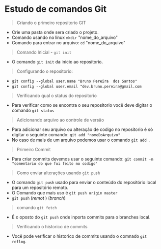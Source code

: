 # Estudo de comandos Git

> Criando o primeiro repositorio GIT
- Crie uma pasta onde sera criado o projeto.
- Comando usando no linux `mkdir` "nome_do_arquivo"
- Comando para entrar no arquivo: `cd` "nome_do_arquivo"
> Comando Inicial - `git init` 
- O comando `git init` da inicio ao repositorio.
> Configurando o repositorio:
- `git config --global user.name "Bruno Pereira  dos Santos"`
- `git config --global user.email "dev.bruno.pereira@gmail.com`
> Verificando qual o status  do repositorio
- Para verificar como se encontra o seu repositorio você deve digitar o comando `git status`
> Adicionando arquivo ao controle de versão
- Para adicionar seu arquivo ou alteração de codigo no repositorio é só digitar o seguinte comando: `git add "nomeDoArquivo"`
- No caso de mais de um arquivo podemos usar o comando `git add .`
> Primeiro Commit
- Para criar commits devemos usar o seguinte comando: `git commit -m "comentario do que foi feito no codigo"`
> Como enviar alterações usando `git push`
- O comando `git push` usado para enviar o conteúdo do repositório local para um repositório remoto.    
- O Comando que mais uso é `git push origin master`
- `git push` (_remot_ ) (_branch_)
> comando `git fetch`
- É o oposto do `git push` onde inporta commits para o branches local.
> Verificando o historico de commits
- Você pode verificar o historico de commits usando o comnado `git reflog`.